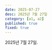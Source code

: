 ```yaml
---
date: 2025-07-27
desc: 2025년 7월 27일
category: [a1, a2]
published: true
fixed: true
---
```


2025년 7월 27일.